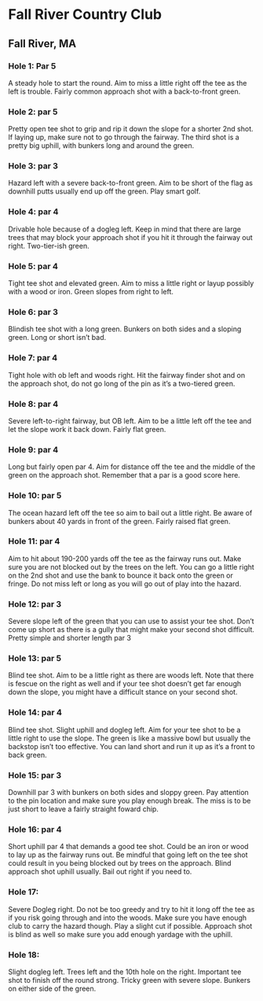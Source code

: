 # Fall River Country Club
## Fall River, MA

### Hole 1: Par 5
A steady hole to start the round. Aim to miss a little right off the tee as the left is trouble. Fairly common approach shot with a back-to-front green.

### Hole 2:  par 5
Pretty open tee shot to grip and rip it down the slope for a shorter 2nd shot. If laying up, make sure not to go through the fairway. The third shot is a pretty big uphill, with bunkers long and 
around the green. 

### Hole 3: par 3
Hazard left with a severe back-to-front green. Aim to be short of the flag as downhill putts usually end up off the green. Play smart golf.

### Hole 4: par 4
Drivable hole because of a dogleg left. Keep in mind that there are large trees that may block your approach shot if you hit it through the fairway out right. Two-tier-ish green.

### Hole 5:  par 4
Tight tee shot and elevated green. Aim to miss a little right or layup possibly with a wood or iron. Green slopes from right to left.

### Hole 6: par 3
Blindish tee shot with a long green. Bunkers on both sides and a sloping green. Long or short isn’t bad. 

### Hole 7: par 4
Tight hole with ob left and woods right. Hit the fairway finder shot and on the approach shot, do not go long of the pin as it’s a two-tiered green. 

### Hole 8: par 4
Severe left-to-right fairway,  but OB left. Aim to be a little left off the tee and let the slope work it 
back down. Fairly flat green.

### Hole 9: par 4
Long but fairly open par 4. Aim for distance off the tee and the middle of the green on the approach shot. Remember that a par is a good score here.

### Hole 10: par 5
The ocean hazard left off the tee so aim to bail out a little right. Be aware of bunkers about 40 yards in front of the green. Fairly raised flat green. 

### Hole 11: par 4
Aim to hit about 190-200 yards off the tee as the fairway runs out. Make sure you are not blocked out by the trees on the left. You can go a little right on the 2nd shot and use the bank to bounce it back onto the green or fringe. Do not miss left or long as you will go out of play into the hazard. 

### Hole 12: par 3
Severe slope left of the green that you can use to assist your tee shot. Don’t come up short as there is a gully that might make your second shot difficult. Pretty simple and shorter length par 3

### Hole 13: par 5
Blind tee shot. Aim to be a little right as there are woods left. Note that there is fescue on the right as well and if your tee shot doesn’t get far enough down the slope, you might have a difficult stance on your second shot.

### Hole 14: par 4
Blind tee shot. Slight uphill and dogleg left. Aim for your tee shot to be a little right to use the slope. The green is like a massive bowl but usually the backstop isn’t too effective. You can land short and run it up as it’s a front to back green.

### Hole 15: par 3
Downhill par 3 with bunkers on both sides and sloppy green. Pay attention to the pin location and make sure you play enough break. The miss is to be just short to leave a fairly straight foward chip.

### Hole 16: par 4
Short uphill par 4 that demands a good tee shot. Could be an iron or wood to lay up as the fairway runs out. Be mindful that going left on the tee shot could result in you being blocked out by trees on the approach. Blind approach shot uphill usually. Bail out right if you need to. 

### Hole 17: 
Severe Dogleg right. Do not be too greedy and try to hit it long off the tee as if you risk going through and into the woods. Make sure you have enough club to carry the hazard though. Play a slight cut if possible. Approach shot is blind as well so make sure you add enough yardage with the uphill.

### Hole 18: 
Slight dogleg left. Trees left and the 10th hole on the right. Important tee shot to finish off the round strong. Tricky green with severe slope. Bunkers on either side of the green. 